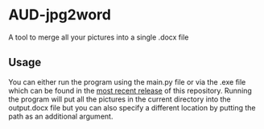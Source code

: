 # AUD-jpg2word
A tool to merge all your pictures into a single .docx file

## Usage
You can either run the program using the main.py file or via the .exe file which can be found in the [most recent release](https://github.com/SchoolRepos/AUD-jpg2word/releases/tag/topsl-fix-fehla) of this repository.
Running the program will put all the pictures in the current directory into the output.docx file but you can also specify a different location by putting the path as an additional argument.
